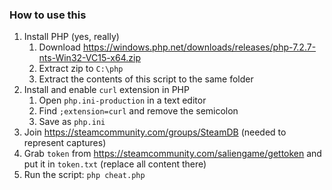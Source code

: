 ### How to use this

1. Install PHP (yes, really)
   1. Download https://windows.php.net/downloads/releases/php-7.2.7-nts-Win32-VC15-x64.zip
   2. Extract zip to `C:\php`
   3. Extract the contents of this script to the same folder 
2. Install and enable `curl` extension in PHP
   1. Open `php.ini-production` in a text editor
   2. Find `;extension=curl` and remove the semicolon
   3. Save as `php.ini`
3. Join https://steamcommunity.com/groups/SteamDB (needed to represent captures)
4. Grab `token` from https://steamcommunity.com/saliengame/gettoken and put it in `token.txt` (replace all content there)
5. Run the script: `php cheat.php`
